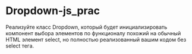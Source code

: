 # Dropdown-js_prac
 Реализуйте класс Dropdown, который будет инициализировать компонент выбора элементов по функционалу похожий на обычный HTML элемент select, но полностью реализованный вашим кодом без select тега.

